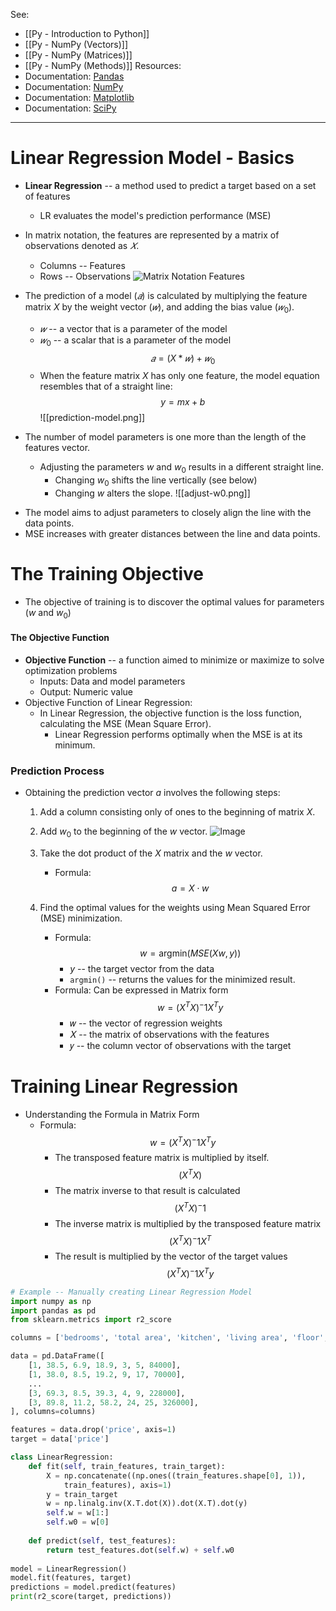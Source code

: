 See: 
* [[Py - Introduction to Python]]
* [[Py - NumPy (Vectors)]]
* [[Py - NumPy (Matrices)]]
* [[Py - NumPy (Methods)]]
Resources:
* Documentation: [Pandas](https://pandas.pydata.org/docs/)
* Documentation: [NumPy](https://numpy.org/doc/stable/index.html)
* Documentation: [Matplotlib](https://matplotlib.org/)
* Documentation: [SciPy](https://docs.scipy.org/doc/scipy/index.html)

---

# Linear Regression Model - Basics
* **Linear Regression** -- a method used to predict a target based on a set of features
	* LR evaluates the model's prediction performance (MSE)
* In matrix notation, the features are represented by a matrix of observations denoted as $𝑋$. 
	* Columns -- Features
	* Rows -- Observations
	![Matrix Notation Features](matrix-notation-features.png) 
* The prediction of a model ($𝑎$) is calculated by multiplying the feature matrix $X$ by the weight vector ($𝑤$), and adding the bias value ($𝑤_0$). 
	* $𝑤$ -- a vector that is a parameter of the model 
	* $𝑤_0$ -- a scalar that is a parameter of the model $$𝑎 = (X * 𝑤) + 𝑤_0$$
	* When the feature matrix $X$ has only one feature, the model equation resembles that of a straight line: $$y = mx + b$$
		![[prediction-model.png]]
		
* The number of model parameters is one more than the length of the features vector. 
	* Adjusting the parameters $w$ and $w_0$ results in a different straight line. 
		* Changing $w_0$ shifts the line vertically (see below)
		* Changing $w$ alters the slope. 
		![[adjust-w0.png]]
	
- The model aims to adjust parameters to closely align the line with the data points.
- MSE increases with greater distances between the line and data points.


# The Training Objective
* The objective of training is to discover the optimal values for parameters ($w$ and $w_0$)

#### The Objective Function
- **Objective Function** -- a function aimed to minimize or maximize to solve optimization problems
    - Inputs: Data and model parameters
    - Output: Numeric value
- Objective Function of Linear Regression:
    - In Linear Regression, the objective function is the loss function, calculating the MSE (Mean Square Error).
        - Linear Regression performs optimally when the MSE is at its minimum.

### Prediction Process
* Obtaining the prediction vector $a$ involves the following steps:
	1. Add a column consisting only of ones to the beginning of matrix $X$.
	2. Add $w_0$ to the beginning of the $w$ vector.
	   ![Image](improve-equation-for-model-prediction.png)
	3. Take the dot product of the $X$ matrix and the $w$ vector.
		* Formula: $$ a = X \cdot w $$
	4. Find the optimal values for the weights using Mean Squared Error (MSE) minimization.
		* Formula: $$ w = \text{argmin}(MSE(Xw, y)) $$
		     - $y$ -- the target vector from the data
		     - `argmin()` -- returns the values for the minimized result.
		     
		 - Formula: Can be expressed in Matrix form $$w = (X^T X)^-1 X^Ty$$
			 - 𝑤 -- the vector of regression weights
			 - 𝑋 -- the matrix of observations with the features
			 - 𝑦 -- the column vector of observations with the target


# Training Linear Regression
* Understanding the Formula in Matrix Form 
	* Formula: $$w = (X^T X)^-1 X^Ty$$
		* The transposed feature matrix is multiplied by itself. $$(X^TX)$$
		* The matrix inverse to that result is calculated  $$(X^TX)^-1$$
		* The inverse matrix is multiplied by the transposed feature matrix $$(X^TX)^-1 X^T$$
		* The result is multiplied by the vector of the target values $$ (X^T X)^-1 X^Ty $$
```Python
# Example -- Manually creating Linear Regression Model
import numpy as np
import pandas as pd
from sklearn.metrics import r2_score

columns = ['bedrooms', 'total area', 'kitchen', 'living area', 'floor', 'total floors', 'price']

data = pd.DataFrame([
    [1, 38.5, 6.9, 18.9, 3, 5, 84000],
    [1, 38.0, 8.5, 19.2, 9, 17, 70000],
    ...
    [3, 69.3, 8.5, 39.3, 4, 9, 228000],
    [3, 89.8, 11.2, 58.2, 24, 25, 326000],
], columns=columns)

features = data.drop('price', axis=1)
target = data['price']

class LinearRegression:
    def fit(self, train_features, train_target):
        X = np.concatenate((np.ones((train_features.shape[0], 1)), 
	        train_features), axis=1)
        y = train_target
        w = np.linalg.inv(X.T.dot(X)).dot(X.T).dot(y)
        self.w = w[1:]
        self.w0 = w[0]
        
    def predict(self, test_features):
        return test_features.dot(self.w) + self.w0
    
model = LinearRegression()
model.fit(features, target)
predictions = model.predict(features)
print(r2_score(target, predictions))
```
